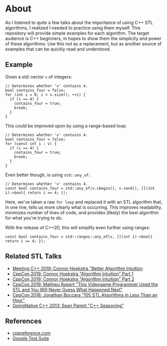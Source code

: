 # About
As I listened to quite a few talks about the importance of using C++ STL algorithms, I realized I needed to practice using them myself. This repository will provide simple examples for each algorithm. The target audience is C++ beginners, in hopes to show them the simplicity and power of these algorithms. Use this not as a replacement, but as another source of examples that can be quickly read and understood.

## Example
Given a std::vector ```v``` of integers:

```
// Determines whether 'v' contains 4.
bool contains_four = false;
for (int i = 0; i < v.size(); ++i) {
  if (i == 4) { 
    contains_four = true;
    break;
  }
}
```
This could be improved upon by using a range-based loop:
```
// Determines whether 'v' contains 4.
bool contains_four = false;
for (const int i : v) {
  if (i == 4) {
    contains_four = true;
    break;
  }
}
```

Even better though, is using ```std::any_of```: 

```
// Determines whether 'v' contains 4.
const bool contains_four = std::any_of(v.cbegin(), v.cend(), [](int i)->bool{ return i == 4; });
```

Here, we've taken a raw ```for loop``` and replaced it with an STL algorithm that, in one line, tells us more clearly what is occurring. This improves readability, minimizes number of lines of code, and provides (likely) the best algorithm for what you're trying to do.

With the release of C++20, this will simplify even further using ranges:
```
const bool contains_four = std::ranges::any_of(v, [](int i)->bool{ return i == 4; }); 
```

## Related STL Talks
- [Meeting C++ 2019: Connor Hoekstra "Better Algorithm Intuition](https://www.youtube.com/watch?v=TSZzvo4htTQ)
- [CppCon 2019: Connor Hoekstra "Algorithm Intuition" Part 1](https://www.youtube.com/watch?v=pUEnO6SvAMo)
- [CppCon 2019: Connor Hoekstra "Algorithm Intuition" Part 2](https://www.youtube.com/watch?v=sEvYmb3eKsw)
- [CppCon 2019: Mathieu Ropert "This Videogame Programmer Used the STL and You Will Never Guess What Happened Next"](https://www.youtube.com/watch?v=6hC9IxqdDDw)
- [CppCon 2018: Jonathan Boccara "105 STL Algorithms in Less Than an Hour"](https://www.youtube.com/watch?v=2olsGf6JIkU&t=2459s)
- [GoingNative C++ 2013: Sean Parent "C++ Seasoning"](https://www.youtube.com/watch?v=W2tWOdzgXHA)

## References
- [cppreference.com](https://en.cppreference.com/w/cpp/algorithm)
- [Google Test Suite](https://github.com/google/googletest)
